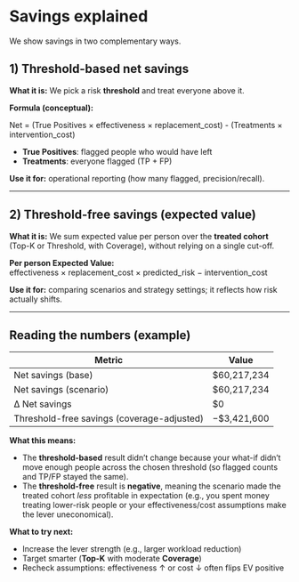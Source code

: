 # Savings explained

We show savings in two complementary ways.

## 1) Threshold-based net savings
**What it is:** We pick a risk **threshold** and treat everyone above it.

**Formula (conceptual):**  

Net = (True Positives × effectiveness × replacement_cost) - (Treatments × intervention_cost)

- **True Positives**: flagged people who would have left
- **Treatments**: everyone flagged (TP + FP)

**Use it for:** operational reporting (how many flagged, precision/recall).

---

## 2) Threshold-free savings (expected value)
**What it is:** We sum expected value per person over the **treated cohort** (Top-K or Threshold, with Coverage), without relying on a single cut-off.

**Per person Expected Value:**  
effectiveness × replacement_cost × predicted_risk − intervention_cost

**Use it for:** comparing scenarios and strategy settings; it reflects how risk actually shifts.

---

## Reading the numbers (example)

| Metric | Value | 
|--------|------|
| Net savings (base) | $60,217,234 |
| Net savings (scenario) | $60,217,234 | 
| Δ Net savings | $0 | 
| Threshold-free savings (coverage-adjusted) | −$3,421,600 |

**What this means:**

- The **threshold-based** result didn’t change because your what-if didn’t move enough people across the chosen threshold (so flagged counts and TP/FP stayed the same).
- The **threshold-free** result is **negative**, meaning the scenario made the treated cohort *less* profitable in expectation (e.g., you spent money treating lower-risk people or your effectiveness/cost assumptions make the lever uneconomical).

**What to try next:**
- Increase the lever strength (e.g., larger workload reduction)
- Target smarter (**Top-K** with moderate **Coverage**)
- Recheck assumptions: effectiveness ↑ or cost ↓ often flips EV positive